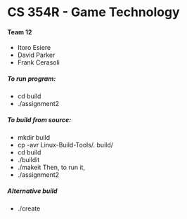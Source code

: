 # CS 354R - Game Technology

#### Team 12
* Itoro Esiere
* David Parker
* Frank Cerasoli

##### To run program:
* cd build
* ./assignment2

##### To build from source:
* mkdir build
* cp -avr Linux-Build-Tools/. build/
* cd build
* ./buildit
* ./makeit
Then, to run it,
* ./assignment2

##### Alternative build
* ./create